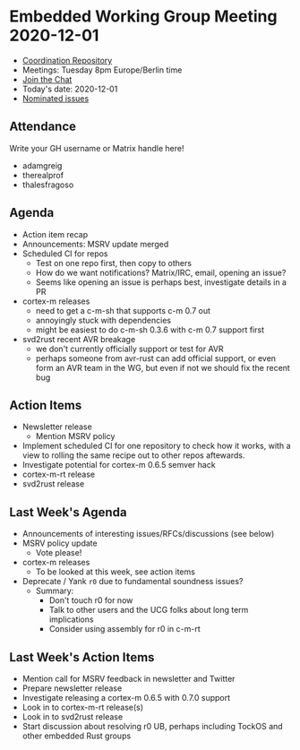 # Embedded Working Group Meeting 2020-12-01

* [Coordination Repository]
* Meetings: Tuesday 8pm Europe/Berlin time
* [Join the Chat]
* Today's date: 2020-12-01
* [Nominated issues](https://github.com/search?q=org%3Arust-embedded+label%3Anominated+is%3Aopen&type=Issues)

[Coordination Repository]: https://github.com/rust-embedded/wg
[Join the Chat]: https://riot.im/app/#/room/#rust-embedded:matrix.org

## Attendance

Write your GH username or Matrix handle here!

* adamgreig
* therealprof
* thalesfragoso

## Agenda

* Action item recap
* Announcements: MSRV update merged
* Scheduled CI for repos
    * Test on one repo first, then copy to others
    * How do we want notifications? Matrix/IRC, email, opening an issue?
    * Seems like opening an issue is perhaps best, investigate details in a PR
* cortex-m releases
    * need to get a c-m-sh that supports c-m 0.7 out
    * annoyingly stuck with dependencies
    * might be easiest to do c-m-sh 0.3.6 with c-m 0.7 support first
* svd2rust recent AVR breakage
    * we don't currently officially support or test for AVR
    * perhaps someone from avr-rust can add official support, or even form an AVR team in the WG, but even if not we should fix the recent bug

## Action Items

* Newsletter release
    * Mention MSRV policy
* Implement scheduled CI for one repository to check how it works,
  with a view to rolling the same recipe out to other repos aftewards.
* Investigate potential for cortex-m 0.6.5 semver hack
* cortex-m-rt release
* svd2rust release

## Last Week's Agenda

* Announcements of interesting issues/RFCs/discussions (see below)
* MSRV policy update
    * Vote please!
* cortex-m releases
    * To be looked at this week, see action items
* Deprecate / Yank `r0` due to fundamental soundness issues?
    * Summary:
        * Don't touch r0 for now
        * Talk to other users and the UCG folks about long term implications
        * Consider using assembly for r0 in c-m-rt

## Last Week's Action Items

* Mention call for MSRV feedback in newsletter and Twitter
* Prepare newsletter release
* Investigate releasing a cortex-m 0.6.5 with 0.7.0 support
* Look in to cortex-m-rt release(s)
* Look in to svd2rust release
* Start discussion about resolving r0 UB, perhaps including TockOS and other embedded Rust groups
